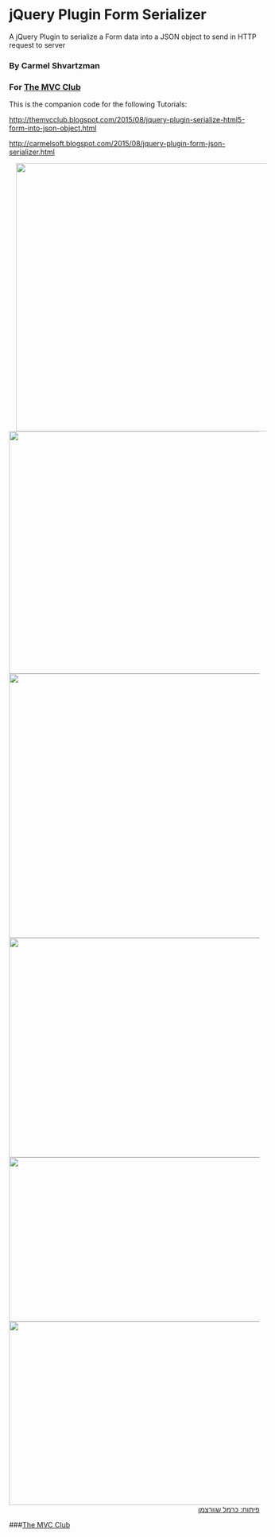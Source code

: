 # jQuery Plugin Form Serializer
A jQuery Plugin to serialize a Form data into a JSON object to send in HTTP request to server
 

### By Carmel Shvartzman
### For  <a href="http://themvcclub.blogspot.com/"   target="_new"  >The MVC Club</a>
This is the companion code for the following Tutorials:

http://themvcclub.blogspot.com/2015/08/jquery-plugin-serialize-html5-form-into-json-object.html

 http://carmelsoft.blogspot.com/2015/08/jquery-plugin-form-json-serializer.html

<a href="http://themvcclub.blogspot.com/2015/08/jquery-plugin-serialize-html5-form-into-json-object.html" imageanchor="1" target="_self" style="margin-left: 1em; margin-right: 1em;">


<img border="0" height="540" src="http://3.bp.blogspot.com/-JUNfnR1H3oc/VcNBzefWztI/AAAAAAAALhQ/vxfeqjUo0xU/s640/1.png" width="640" />


<img border="0" height="488" src="http://2.bp.blogspot.com/-BOSDGcEmtwQ/VcNBzRj1dtI/AAAAAAAALhU/VhrX8le0L50/s640/3.png" width="640" />


<img border="0" height="532" src="http://2.bp.blogspot.com/-4To3nxB8yF4/VcNB0hIrcTI/AAAAAAAALhE/RYfhNiNvKEA/s640/4.png" width="640" />


<img border="0" height="442" src="http://1.bp.blogspot.com/-5N5AXS2e1As/VcNB0qYjj3I/AAAAAAAALhA/hTDglMROTqc/s640/5.png" width="640" />


<img border="0" height="330" src="http://4.bp.blogspot.com/-GzqLUTQfgrY/VcNB1dJI8dI/AAAAAAAALhM/vOVyHudKVCo/s640/6.png" width="640" />


<img border="0" height="370" src="http://2.bp.blogspot.com/-ngwp50s7Xn4/VcNB1LZYTPI/AAAAAAAALhI/jF9jXnikwko/s640/7.png" width="640" />





<div style="direction: rtl;">
פיתוח: כרמל שוורצמן</div>





</a>

###<a href="http://themvcclub.blogspot.com/"   target="_new"  >The MVC Club</a>

